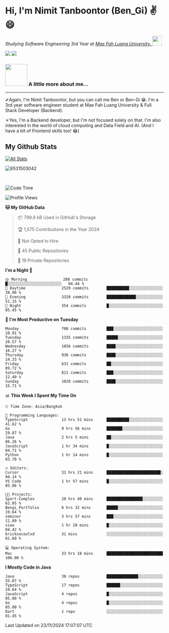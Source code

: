 # Hi, I'm Nimit Tanboontor (Ben_Gi) ✌😄
<p><em>Studying Software Engineering 3rd Year at <a href="https://en.mfu.ac.th/home.html"> Mae Fah Luang University.
</a><img src="https://media.giphy.com/media/WUlplcMpOCEmTGBtBW/giphy.gif" width="30"> </em></p>


[![](https://img.shields.io/badge/linkedin-%230077B5.svg?style=for-the-badge&logo=linkedin)]([https://www.linkedin.com/in/thanaphoom-babparn/](https://www.linkedin.com/in/nimit-tanbooutor-798139246/))
[![](https://img.shields.io/badge/Medium-12100E?style=for-the-badge&logo=medium&logoColor=white)](https://medium.com/@nimittanbooutor)

### <img src="https://media.giphy.com/media/VgCDAzcKvsR6OM0uWg/giphy.gif" width="70"> A little more about me...  

<hr> <!-- Horizontal line -->

&#10004;Again, I'm Nimit Tanboontor, but you can call me Ben or Ben-Gi 😁. I'm a 3rd year software engineer student at Mae Fah Luang University & Full Stack Developer (Backend).

&#10007;Yes, I'm a Backend developer, but I'm not focused solely on that. I'm also interested in the world of cloud computing and Data Field and AI. (And I have a bit of Frontend skills too! 😂)


## My Github Stats

[![All Stats](https://github-readme-stats.vercel.app/api?username=6531503042&show_icons=true&theme=algolia)](https://github.com/6531503042)

<p><img align="center" src="https://github-readme-streak-stats.herokuapp.com/?user=6531503042&" alt="6531503042" /></p>

<br />


<!--START_SECTION:waka-->
![Code Time](http://img.shields.io/badge/Code%20Time-218%20hrs%2052%20mins-blue)

![Profile Views](http://img.shields.io/badge/Profile%20Views-53-blue)

**🐱 My GitHub Data** 

> 📦 799.8 kB Used in GitHub's Storage 
 > 
> 🏆 1,575 Contributions in the Year 2024
 > 
> 🚫 Not Opted to Hire
 > 
> 📜 45 Public Repositories 
 > 
> 🔑 19 Private Repositories 
 > 
**I'm a Night 🦉** 

```text
🌞 Morning                288 commits         █░░░░░░░░░░░░░░░░░░░░░░░░   04.44 % 
🌆 Daytime                2529 commits        ██████████░░░░░░░░░░░░░░░   38.96 % 
🌃 Evening                3320 commits        █████████████░░░░░░░░░░░░   51.15 % 
🌙 Night                  354 commits         █░░░░░░░░░░░░░░░░░░░░░░░░   05.45 % 
```
📅 **I'm Most Productive on Tuesday** 

```text
Monday                   708 commits         ███░░░░░░░░░░░░░░░░░░░░░░   10.91 % 
Tuesday                  1335 commits        █████░░░░░░░░░░░░░░░░░░░░   20.57 % 
Wednesday                1056 commits        ████░░░░░░░░░░░░░░░░░░░░░   16.27 % 
Thursday                 930 commits         ████░░░░░░░░░░░░░░░░░░░░░   14.33 % 
Friday                   631 commits         ██░░░░░░░░░░░░░░░░░░░░░░░   09.72 % 
Saturday                 811 commits         ███░░░░░░░░░░░░░░░░░░░░░░   12.49 % 
Sunday                   1020 commits        ████░░░░░░░░░░░░░░░░░░░░░   15.71 % 
```


📊 **This Week I Spent My Time On** 

```text
🕑︎ Time Zone: Asia/Bangkok

💬 Programming Languages: 
TypeScript               13 hrs 51 mins      ██████████░░░░░░░░░░░░░░░   41.62 % 
Go                       9 hrs 56 mins       ███████░░░░░░░░░░░░░░░░░░   29.87 % 
Java                     2 hrs 5 mins        ██░░░░░░░░░░░░░░░░░░░░░░░   06.26 % 
JavaScript               1 hr 34 mins        █░░░░░░░░░░░░░░░░░░░░░░░░   04.71 % 
Python                   1 hr 14 mins        █░░░░░░░░░░░░░░░░░░░░░░░░   03.70 % 

🔥 Editors: 
Cursor                   31 hrs 21 mins      ████████████████████████░   94.14 % 
VS Code                  1 hr 57 mins        █░░░░░░░░░░░░░░░░░░░░░░░░   05.86 % 

🐱‍💻 Projects: 
Sport-Complex            20 hrs 40 mins      ████████████████░░░░░░░░░   62.05 % 
Bengi_Portfolio          6 hrs 32 mins       █████░░░░░░░░░░░░░░░░░░░░   19.64 % 
seminor                  3 hrs 57 mins       ███░░░░░░░░░░░░░░░░░░░░░░   11.89 % 
view                     1 hr 28 mins        █░░░░░░░░░░░░░░░░░░░░░░░░   04.42 % 
bricksocoolxd            31 mins             ░░░░░░░░░░░░░░░░░░░░░░░░░   01.60 % 

💻 Operating System: 
Mac                      33 hrs 18 mins      █████████████████████████   100.00 % 
```

**I Mostly Code in Java** 

```text
Java                     38 repos            ██████████████░░░░░░░░░░░   55.07 % 
TypeScript               17 repos            ██████░░░░░░░░░░░░░░░░░░░   24.64 % 
JavaScript               4 repos             █░░░░░░░░░░░░░░░░░░░░░░░░   05.80 % 
Go                       4 repos             █░░░░░░░░░░░░░░░░░░░░░░░░   05.80 % 
Dart                     1 repo              ░░░░░░░░░░░░░░░░░░░░░░░░░   01.45 % 
```




 Last Updated on 23/11/2024 17:07:07 UTC
<!--END_SECTION:waka-->
